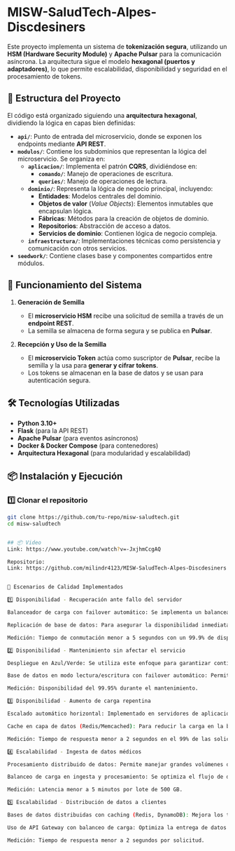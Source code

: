 # MISW-SaludTech-Alpes-Discdesiners

Este proyecto implementa un sistema de **tokenización segura**, utilizando un **HSM (Hardware Security Module)** y **Apache Pulsar** para la comunicación asíncrona. La arquitectura sigue el modelo **hexagonal (puertos y adaptadores)**, lo que permite escalabilidad, disponibilidad y seguridad en el procesamiento de tokens.

## 📂 Estructura del Proyecto

El código está organizado siguiendo una **arquitectura hexagonal**, dividiendo la lógica en capas bien definidas:

- **`api/`**: Punto de entrada del microservicio, donde se exponen los endpoints mediante **API REST**.
- **`modulos/`**: Contiene los subdominios que representan la lógica del microservicio. Se organiza en:
  - **`aplicacion/`**: Implementa el patrón **CQRS**, dividiéndose en:
    - **`comando/`**: Manejo de operaciones de escritura.
    - **`queries/`**: Manejo de operaciones de lectura.
  - **`dominio/`**: Representa la lógica de negocio principal, incluyendo:
    - **Entidades**: Modelos centrales del dominio.
    - **Objetos de valor** (*Value Objects*): Elementos inmutables que encapsulan lógica.
    - **Fábricas**: Métodos para la creación de objetos de dominio.
    - **Repositorios**: Abstracción de acceso a datos.
    - **Servicios de dominio**: Contienen lógica de negocio compleja.
  - **`infraestructura/`**: Implementaciones técnicas como persistencia y comunicación con otros servicios. 
- **`seedwork/`**: Contiene clases base y componentes compartidos entre módulos.

## 🚀 Funcionamiento del Sistema

1. **Generación de Semilla**  
   - El **microservicio HSM** recibe una solicitud de semilla a través de un **endpoint REST**.  
   - La semilla se almacena de forma segura y se publica en **Pulsar**.  

2. **Recepción y Uso de la Semilla**  
   - El **microservicio Token** actúa como suscriptor de **Pulsar**, recibe la semilla y la usa para **generar y cifrar tokens**.  
   - Los tokens se almacenan en la base de datos y se usan para autenticación segura.  

## 🛠️ Tecnologías Utilizadas

- **Python 3.10+**  
- **Flask** (para la API REST)  
- **Apache Pulsar** (para eventos asíncronos)  
- **Docker & Docker Compose** (para contenedores)  
- **Arquitectura Hexagonal** (para modularidad y escalabilidad)  

## 📦 Instalación y Ejecución

### 1️⃣ Clonar el repositorio
```sh
git clone https://github.com/tu-repo/misw-saludtech.git
cd misw-saludtech


## 📦 Video
Link: https://www.youtube.com/watch?v=-JxjhmCcgAQ

Repositorio:
Link: https://github.com/milindr4123/MISW-SaludTech-Alpes-Discdesiners


📌 Escenarios de Calidad Implementados

1️⃣ Disponibilidad - Recuperación ante fallo del servidor

Balanceador de carga con failover automático: Se implementa un balanceador de carga que redirige las solicitudes en caso de falla de un servidor.

Replicación de base de datos: Para asegurar la disponibilidad inmediata de los datos.

Medición: Tiempo de conmutación menor a 5 segundos con un 99.9% de disponibilidad.

2️⃣ Disponibilidad - Mantenimiento sin afectar el servicio

Despliegue en Azul/Verde: Se utiliza este enfoque para garantizar continuidad.

Base de datos en modo lectura/escritura con failover automático: Permite que el sistema siga funcionando durante la actualización.

Medición: Disponibilidad del 99.95% durante el mantenimiento.

3️⃣ Disponibilidad - Aumento de carga repentina

Escalado automático horizontal: Implementado en servidores de aplicación.

Cache en capa de datos (Redis/Memcached): Para reducir la carga en la base de datos.

Medición: Tiempo de respuesta menor a 2 segundos en el 99% de las solicitudes.

4️⃣ Escalabilidad - Ingesta de datos médicos

Procesamiento distribuido de datos: Permite manejar grandes volúmenes de información.

Balanceo de carga en ingesta y procesamiento: Se optimiza el flujo de datos.

Medición: Latencia menor a 5 minutos por lote de 500 GB.

5️⃣ Escalabilidad - Distribución de datos a clientes

Bases de datos distribuidas con caching (Redis, DynamoDB): Mejora los tiempos de respuesta.

Uso de API Gateway con balanceo de carga: Optimiza la entrega de datos concurrentes.

Medición: Tiempo de respuesta menor a 2 segundos por solicitud.